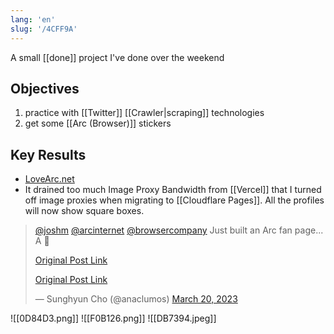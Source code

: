 ```yaml
---
lang: 'en'
slug: '/4CFF9A'
---
```


A small [[done]] project I've done over the weekend

## Objectives

1. practice with [[Twitter]] [[Crawler|scraping]] technologies
2. get some [[Arc (Browser)]] stickers

## Key Results

- [LoveArc.net](https://lovearc.net)
- It drained too much Image Proxy Bandwidth from [[Vercel]] that I turned off image proxies when migrating to [[Cloudflare Pages]]. All the profiles will now show square boxes.

<blockquote class="twitter-tweet">

[@joshm](https://twitter.com/joshm?ref_src=twsrc%5Etfw) [@arcinternet](https://twitter.com/arcinternet?ref_src=twsrc%5Etfw) [@browsercompany](https://twitter.com/browsercompany?ref_src=twsrc%5Etfw) Just built an Arc fan page... A 💌

[Original Post Link](https://t.co/hNZQgYH1ab)

[Original Post Link](https://t.co/HyZJBsv9NB)

&mdash; Sunghyun Cho (@anaclumos) [March 20, 2023](https://twitter.com/anaclumos/status/1637865382089469952?ref_src=twsrc%5Etfw)

</blockquote>

![[0D84D3.png]]
![[F0B126.png]]
![[DB7394.jpeg]]
